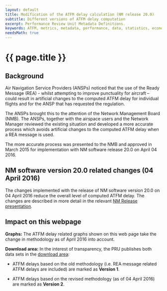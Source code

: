 ```yaml
---
layout: default
title: Modification of the ATFM delay calculation (NM release 20.0)
subtitle: Different versions of ATFM delay computation
excerpt: Performance Review Unit Metadata Definitions.
keywords: ATFM, metrics, metadata, performance, data, statistics, economics, air transport, flights, europe, 
needsMath: true
---
```

<style>
img + em {
text-align: center;
}

img + em:before {
content: ' ';
display: block;
}
</style>

# {{ page.title }}


## Background

Air Navigation Service Providers (ANSPs) noticed that the use of the Ready
Message (REA) - whilst attempting to improve punctuality for aircraft – could
result in artificial changes to the computed ATFM delay for individual
flights and for the ANSP that has requested the regulation.

The ANSPs brought this to the attention of the Network Management Board (NMB).
The ANSPs, together with the airspace users and the Network Manager reviewed the
existing situation and developed a more accurate process which avoids artificial
changes to the computed ATFM delay when a REA message is used.

The more accurate process was presented to the NMB and approved in March 2015
for implementation with NM software release 20.0 on April 04 2016.

## NM software version 20.0 related changes (04 April 2016)

The changes implemented with the release of NM software version 20.0 on 04 April
2016 reduce the overall level of computed ATFM delay. The changes are described
in more detail in the relevant [NM Release presentation][NM20-rn].


## Impact on this webpage

**Graphs:** The ATFM delay related graphs shown on this web page take the change
in methodology as of April 2016 into account.

**Download area:** In the interest of transparency, the PRU publishes both data
sets in the [download area]({{site.url}}/data/performancearea/):

* ATFM delays based on the old methodology (i.e. REA message related ATFM delays
  are included) are marked as **Version 1**.

* ATFM delays based on the revised methodology (as of 04 April 2016) are marked
  as **Version 2**.



[NM20-rn]: <{{site.url}}/references/library/NM_20_FB750_Delay_Calculation_improvements.pdf> "NM 20 Release Notes: Delay calculation improvements"

